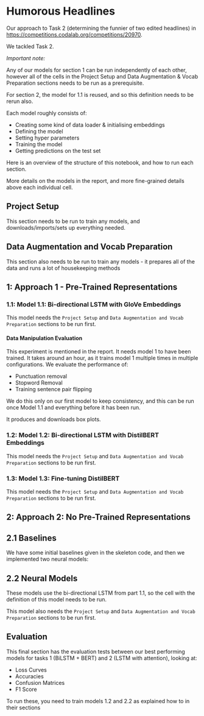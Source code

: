 # Humorous Headlines

Our approach to Task 2 (determining the funnier of two edited headlines) in https://competitions.codalab.org/competitions/20970.

We tackled Task 2.

*Important note:*

Any of our models for section 1 can be run independently of each other, however all of the cells in the Project Setup and Data Augmentation & Vocab Preparation sections needs to be run as a prerequisite. 

For section 2, the model for 1.1 is reused, and so this definition needs to be rerun also.

Each model roughly consists of:
- Creating some kind of data loader & initialising embeddings
- Defining the model
- Setting hyper parameters
- Training the model
- Getting predictions on the test set

Here is an overview of the structure of this notebook, and how to run each section.

More details on the models in the report, and more fine-grained details above each individual cell. 

## Project Setup

This section needs to be run to train any models, and downloads/imports/sets up everything needed.

## Data Augmentation and Vocab Preparation

This section also needs to be run to train any models - it prepares all of the data and runs a lot of housekeeping methods

## 1: Approach 1 - Pre-Trained Representations

### 1.1: Model 1.1: Bi-directional LSTM with GloVe Embeddings

This model needs the `Project Setup` and `Data Augmentation and Vocab Preparation` sections to be run first.

#### Data Manipulation Evaluation

This experiment is mentioned in the report. It needs model 1 to have been trained. It takes around an hour, as it trains model 1 multiple times in multiple configurations.
We evaluate the performance of:

- Punctuation removal
- Stopword Removal
- Training sentence pair flipping

We do this only on our first model to keep consistency, and this can be run once Model 1.1 and everything before it has been run.

It produces and downloads box plots. 

### 1.2: Model 1.2: Bi-directional LSTM with DistilBERT Embeddings

This model needs the `Project Setup` and `Data Augmentation and Vocab Preparation` sections to be run first.

### 1.3: Model 1.3: Fine-tuning DistilBERT

This model needs the `Project Setup` and `Data Augmentation and Vocab Preparation` sections to be run first.

## 2: Approach 2: No Pre-Trained Representations

## 2.1 Baselines

We have some initial baselines given in the skeleton code, and then we implemented two neural models:

## 2.2 Neural Models

These models use the bi-directional LSTM from part 1.1, so the cell with the definition of this model needs to be run.

This model also needs the `Project Setup` and `Data Augmentation and Vocab Preparation` sections to be run first.

## Evaluation

This final section has the evaluation tests between our best performing models for tasks 1 (BiLSTM + BERT) and 2 (LSTM with attention), looking at:

- Loss Curves
- Accuracies
- Confusion Matrices
- F1 Score

To run these, you need to train models 1.2 and 2.2 as explained how to in their sections
